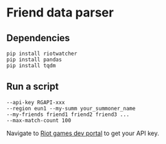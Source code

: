 # Friend data parser

## Dependencies

```buildoutcfg
pip install riotwatcher
pip install pandas
pip install tqdm
```

## Run a script

```buildoutcfg
--api-key RGAPI-xxx 
--region eun1 --my-summ your_summoner_name 
--my-friends friend1 friend2 friend3 ...
--max-match-count 100
```

Navigate to [Riot games dev portal](https://developer.riotgames.com/) to get your API key.